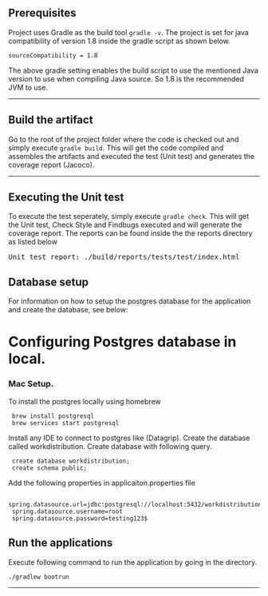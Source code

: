 ## Prerequisites 
Project uses Gradle as the build tool `gradle -v`. The project is set for java compatibility of version 1.8 inside the gradle script as shown below.
    
    sourceCompatibility = 1.8

The above gradle setting enables the build script to use the mentioned Java version to use when compiling Java source. So 1.8 is the recommended JVM to use.

---

## Build the artifact

Go to the root of the project folder where the code is checked out and simply execute `gradle build`. This will get the code compiled and assembles the artifacts and executed the test (Unit test) and generates the coverage report (Jacoco).


---

## Executing the Unit test

To execute the test seperately,  simply execute `gradle check`. This will get the Unit test, Check Style and Findbugs executed and will generate the coverage report. The reports can be found inside the the reports directory as listed below

<pre>
Unit test report: ./build/reports/tests/test/index.html
</pre>

## Database setup

For information on how to setup the postgres database for the application and create the database, see below:

# Configuring Postgres database in local.
### Mac Setup.
To install the postgres locally using homebrew 
     
     brew install postgresql
     brew services start postgresql
     
Install any IDE to connect to postgres like (Datagrip). Create the database called workdistribution. Create database with following query. 

     create database workdistribution;
     create schema public;
     
Add the following properties in applicaiton.properties file 
     
     spring.datasource.url=jdbc:postgresql://localhost:5432/workdistribution
     spring.datasource.username=root
     spring.datasource.password=testing123$
     
     

## Run the applications

Execute following command to run the application by going in the directory.

    ./gradlew bootrun



---

